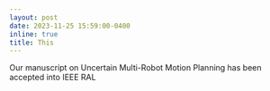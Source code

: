 ```yaml
---
layout: post
date: 2023-11-25 15:59:00-0400
inline: true
title: This
---
```


Our manuscript on Uncertain Multi-Robot Motion Planning has been accepted into IEEE RAL

